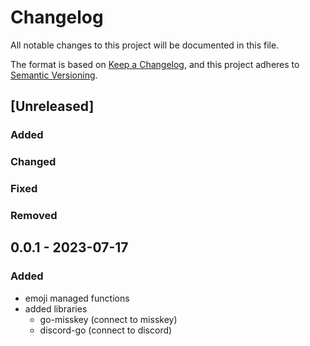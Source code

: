 # Changelog

All notable changes to this project will be documented in this file.

The format is based on [Keep a Changelog](https://keepachangelog.com/en/1.0.0/),
and this project adheres to [Semantic Versioning](https://semver.org/spec/v2.0.0.html).

## [Unreleased]

### Added

### Changed

### Fixed

### Removed

## 0.0.1 - 2023-07-17
### Added
- emoji managed functions
- added libraries
  - go-misskey (connect to misskey)
  - discord-go (connect to discord)
